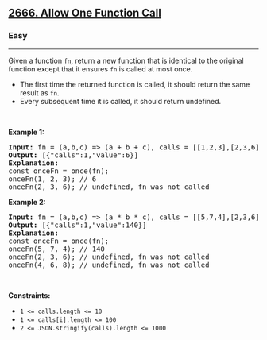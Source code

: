 <h2><a href="https://leetcode.com/problems/allow-one-function-call/">2666. Allow One Function Call</a></h2>
<h3>Easy</h3>
<hr>
<div>
<p>
Given a function <code>fn</code>, return a new function that is identical to the original function except that it ensures <code>fn</code> is called at most once.
<ul>
<li>The first time the returned function is called, it should return the same result as <code>fn</code>.</li>
<li>Every subsequent time it is called, it should return undefined.</li>
</ul>
</p>

<p>&nbsp;</p>
<p><strong>Example 1:</strong></p>
<pre>
<strong>Input:</strong> fn = (a,b,c) => (a + b + c), calls = [[1,2,3],[2,3,6]]
<strong>Output:</strong> [{"calls":1,"value":6}]
<strong>Explanation:</strong>
const onceFn = once(fn);
onceFn(1, 2, 3); // 6
onceFn(2, 3, 6); // undefined, fn was not called
</pre>

<p><strong>Example 2:</strong></p>
<pre>
<strong>Input:</strong> fn = (a,b,c) => (a * b * c), calls = [[5,7,4],[2,3,6],[4,6,8]]
<strong>Output:</strong> [{"calls":1,"value":140}]
<strong>Explanation:</strong>
const onceFn = once(fn);
onceFn(5, 7, 4); // 140
onceFn(2, 3, 6); // undefined, fn was not called
onceFn(4, 6, 8); // undefined, fn was not called
</pre>

<p>&nbsp;</p>
<p><strong>Constraints:</strong></p>
<ul>
<li><code>1 &lt;= calls.length &lt;= 10</code></li>
<li><code>1 &lt;= calls[i].length &lt;= 100</code></li>
<li><code>2 &lt;= JSON.stringify(calls).length &lt;= 1000</code></li>
</ul>
</div>
